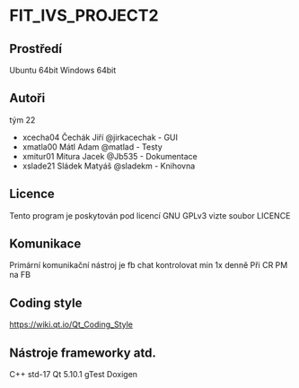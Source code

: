 # FIT_IVS_PROJECT2

Prostředí
---------

Ubuntu 64bit
Windows 64bit

Autoři
------

tým 22
- xcecha04 Čechák Jiří @jirkacechak - GUI  
-	xmatla00 Mátl Adam @matlad - Testy
- xmitur01 Mitura Jacek	@Jb535 - Dokumentace 
- xslade21 Sládek Matyáš @sladekm - Knihovna


Licence
-------
Tento program je poskytován pod licencí GNU GPLv3 vizte soubor LICENCE


Komunikace
----------
Primární komunikační nástroj je fb chat kontrolovat min 1x denně
Při CR PM na FB

Coding style
------------
https://wiki.qt.io/Qt_Coding_Style


Nástroje frameworky atd.
-------------------------
C++ std-17
Qt 5.10.1
gTest
Doxigen




